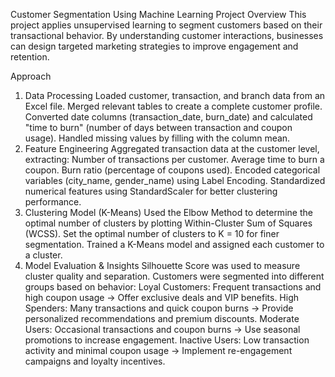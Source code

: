 Customer Segmentation Using Machine Learning
Project Overview
This project applies unsupervised learning to segment customers based on their transactional behavior. By understanding customer interactions, businesses can design targeted marketing strategies to improve engagement and retention.

Approach
1. Data Processing
Loaded customer, transaction, and branch data from an Excel file.
Merged relevant tables to create a complete customer profile.
Converted date columns (transaction_date, burn_date) and calculated "time to burn" (number of days between transaction and coupon usage).
Handled missing values by filling with the column mean.
2. Feature Engineering
Aggregated transaction data at the customer level, extracting:
Number of transactions per customer.
Average time to burn a coupon.
Burn ratio (percentage of coupons used).
Encoded categorical variables (city_name, gender_name) using Label Encoding.
Standardized numerical features using StandardScaler for better clustering performance.
3. Clustering Model (K-Means)
Used the Elbow Method to determine the optimal number of clusters by plotting Within-Cluster Sum of Squares (WCSS).
Set the optimal number of clusters to K = 10 for finer segmentation.
Trained a K-Means model and assigned each customer to a cluster.
4. Model Evaluation & Insights
Silhouette Score was used to measure cluster quality and separation.
Customers were segmented into different groups based on behavior:
Loyal Customers: Frequent transactions and high coupon usage → Offer exclusive deals and VIP benefits.
High Spenders: Many transactions and quick coupon burns → Provide personalized recommendations and premium discounts.
Moderate Users: Occasional transactions and coupon burns → Use seasonal promotions to increase engagement.
Inactive Users: Low transaction activity and minimal coupon usage → Implement re-engagement campaigns and loyalty incentives.
